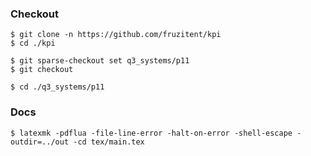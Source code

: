 ### Checkout
```shell
$ git clone -n https://github.com/fruzitent/kpi
$ cd ./kpi

$ git sparse-checkout set q3_systems/p11
$ git checkout

$ cd ./q3_systems/p11
```

### Docs
```shell
$ latexmk -pdflua -file-line-error -halt-on-error -shell-escape -outdir=../out -cd tex/main.tex
```
